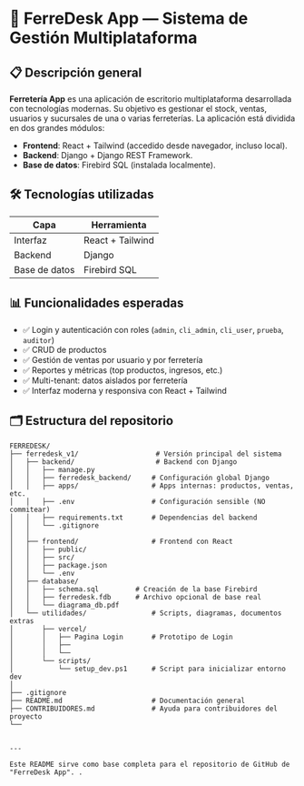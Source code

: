 # 🧰 FerreDesk App — Sistema de Gestión Multiplataforma

## 📋 Descripción general

**Ferretería App** es una aplicación de escritorio multiplataforma desarrollada con tecnologías modernas. Su objetivo es gestionar el stock, ventas, usuarios y sucursales de una o varias ferreterías. La aplicación está dividida en dos grandes módulos:

- **Frontend**: React + Tailwind (accedido desde navegador, incluso local).
- **Backend**: Django + Django REST Framework.
- **Base de datos**: Firebird SQL (instalada localmente).

## 🛠️ Tecnologías utilizadas

| Capa          | Herramienta                        |
|---------------|------------------------------------|
| Interfaz      | React + Tailwind                   |
| Backend       | Django                             |
| Base de datos | Firebird SQL                       |


## 📊 Funcionalidades esperadas

- ✅ Login y autenticación con roles (`admin`, `cli_admin`, `cli_user`, `prueba`, `auditor`)
- ✅ CRUD de productos
- ✅ Gestión de ventas por usuario y por ferretería
- ✅ Reportes y métricas (top productos, ingresos, etc.)
- ✅ Multi-tenant: datos aislados por ferretería
- ✅ Interfaz moderna y responsiva con React + Tailwind

## 🗂️ Estructura del repositorio

```text
FERREDESK/
├── ferredesk_v1/                   # Versión principal del sistema
│   ├── backend/                    # Backend con Django
│   │   ├── manage.py
│   │   ├── ferredesk_backend/     # Configuración global Django
│   │   ├── apps/                  # Apps internas: productos, ventas, etc.
│   │   ├── .env                   # Configuración sensible (NO commitear)
│   │   ├── requirements.txt       # Dependencias del backend
│   │   └── .gitignore
│   │
│   ├── frontend/                  # Frontend con React
│   │   ├── public/
│   │   ├── src/
│   │   ├── package.json
│   │   └── .env
│   ├── database/
│   │   ├── schema.sql         # Creación de la base Firebird
│   │   ├── ferredesk.fdb      # Archivo opcional de base real
│   │   └── diagrama_db.pdf
│   └── utilidades/                # Scripts, diagramas, documentos extras
│       ├── vercel/        
│       │   ├── Pagina Login       # Prototipo de Login
│       │   ├── 
│       │   └── 
│       └── scripts/
│           └── setup_dev.ps1      # Script para inicializar entorno dev
│
├── .gitignore
├── README.md                      # Documentación general
├── CONTRIBUIDORES.md              # Ayuda para contribuidores del proyecto
└── 


---

Este README sirve como base completa para el repositorio de GitHub de "FerreDesk App". .
